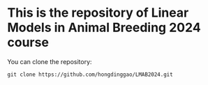 # This is the repository of Linear Models in Animal Breeding 2024 course


You can clone the repository:
```shell
git clone https://github.com/hongdinggao/LMAB2024.git
```







